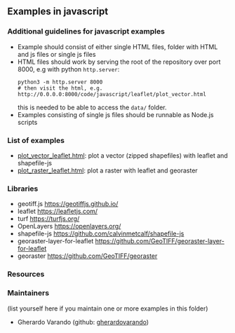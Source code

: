 ## Examples in javascript 

### Additional guidelines for javascript examples 

- Example should consist of either single HTML files, folder with HTML and js files or single js files 
- HTML files should work by serving the root of the repository over port 8000, e.g with python `http.server`:
  ```
  python3 -m http.server 8000
  # then visit the html, e.g. http://0.0.0.0:8000/code/javascript/leaflet/plot_vector.html
  ```
  this is needed to be able to access the `data/` folder.
- Examples consisting of single js files should be runnable as Node.js scripts

### List of examples

- [plot_vector_leaflet.html](plot_vector_leaflet.html): plot a vector (zipped shapefiles) with leaflet and shapefile-js 
- [plot_raster_leaflet.html](plot_raster_leaflet.html): plot a raster with leaflet and georaster 

### Libraries 

- geotiff.js <https://geotiffjs.github.io/>
- leaflet <https://leafletjs.com/> 
- turf <https://turfjs.org/> 
- OpenLayers <https://openlayers.org/>
- shapefile-js <https://github.com/calvinmetcalf/shapefile-js> 
- georaster-layer-for-leaflet <https://github.com/GeoTIFF/georaster-layer-for-leaflet> 
- georaster <https://github.com/GeoTIFF/georaster> 

### Resources 


### Maintainers 
(list yourself here if you maintain one or more examples in this folder) 

- Gherardo Varando (github: [gherardovarando](https://github.com/gherardovarando)) 
